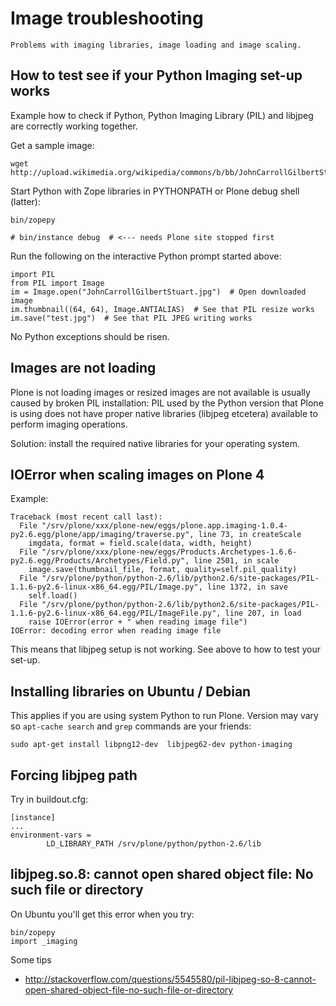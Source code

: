 # Image troubleshooting

```{admonition} Description
Problems with imaging libraries, image loading and image scaling.
```

## How to test see if your Python Imaging set-up works

Example how to check if Python, Python Imaging Library (PIL) and
libjpeg are correctly working together.

Get a sample image:

```
wget http://upload.wikimedia.org/wikipedia/commons/b/bb/JohnCarrollGilbertStuart.jpg
```

Start Python with Zope libraries in PYTHONPATH or Plone debug shell (latter):

```
bin/zopepy

# bin/instance debug  # <--- needs Plone site stopped first
```

Run the following on the interactive Python prompt started above:

```
import PIL
from PIL import Image
im = Image.open("JohnCarrollGilbertStuart.jpg")  # Open downloaded image
im.thumbnail((64, 64), Image.ANTIALIAS)  # See that PIL resize works
im.save("test.jpg")  # See that PIL JPEG writing works
```

No Python exceptions should be risen.

## Images are not loading

Plone is not loading images or resized images are not available is usually caused by broken PIL installation: PIL used by the Python version that Plone is using does not have proper native libraries (libjpeg etcetera) available to perform imaging operations.

Solution: install the required native libraries for your operating system.

## IOError when scaling images on Plone 4

Example:

```
Traceback (most recent call last):
  File "/srv/plone/xxx/plone-new/eggs/plone.app.imaging-1.0.4-py2.6.egg/plone/app/imaging/traverse.py", line 73, in createScale
    imgdata, format = field.scale(data, width, height)
  File "/srv/plone/xxx/plone-new/eggs/Products.Archetypes-1.6.6-py2.6.egg/Products/Archetypes/Field.py", line 2501, in scale
    image.save(thumbnail_file, format, quality=self.pil_quality)
  File "/srv/plone/python/python-2.6/lib/python2.6/site-packages/PIL-1.1.6-py2.6-linux-x86_64.egg/PIL/Image.py", line 1372, in save
    self.load()
  File "/srv/plone/python/python-2.6/lib/python2.6/site-packages/PIL-1.1.6-py2.6-linux-x86_64.egg/PIL/ImageFile.py", line 207, in load
    raise IOError(error + " when reading image file")
IOError: decoding error when reading image file
```

This means that libjpeg setup is not working. See above to how to test your set-up.

## Installing libraries on Ubuntu / Debian

This applies if you are using system Python to run Plone.
Version may vary so `apt-cache search` and `grep`
commands are your friends:

```
sudo apt-get install libpng12-dev  libjpeg62-dev python-imaging
```

## Forcing libjpeg path

Try in buildout.cfg:

```
[instance]
...
environment-vars =
        LD_LIBRARY_PATH /srv/plone/python/python-2.6/lib
```

## libjpeg.so.8: cannot open shared object file: No such file or directory

On Ubuntu you'll get this error when you try:

```
bin/zopepy
import _imaging
```

Some tips

- <http://stackoverflow.com/questions/5545580/pil-libjpeg-so-8-cannot-open-shared-object-file-no-such-file-or-directory>
